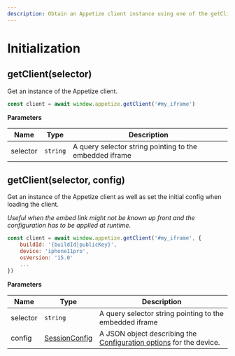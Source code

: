 ```yaml
---
description: Obtain an Appetize client instance using one of the getClient methods.
---
```


# Initialization

## getClient(selector)

Get an instance of the Appetize client.

```javascript
const client = await window.appetize.getClient('#my_iframe')
```

**Parameters**

| Name     | Type     | Description                                             |
| -------- | -------- | ------------------------------------------------------- |
| selector | `string` | A query selector string pointing to the embedded iframe |

## getClient(selector, config)

Get an instance of the Appetize client as well as set the initial config when loading the client.

_Useful when the embed link might not be known up front and the configuration has to be applied at runtime._

```javascript
const client = await window.appetize.getClient('#my_iframe', {
    buildId: '{buildId|publicKey}',
    device: 'iphone11pro',
    osVersion: '15.0'
    ...
})
```

**Parameters**

| Name     | Type                                    | Description                                                                                                     |
| -------- | --------------------------------------- | --------------------------------------------------------------------------------------------------------------- |
| selector | `string`                                | A query selector string pointing to the embedded iframe                                                         |
| config   | [SessionConfig](types/sessionconfig.md) | A JSON object describing the [Configuration options](../configuration.md#configuration-options) for the device. |

